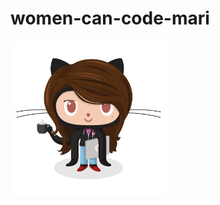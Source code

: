 # women-can-code-mari

<img src="femalecodertocat.png" min-width="100px" max-width="100px" width="250px" align="left" alt="Avatar Mariana">
